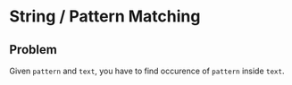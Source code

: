 # String / Pattern Matching

## Problem

Given `pattern` and `text`, you have to find occurence of `pattern` inside `text`.
